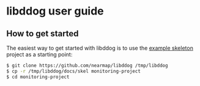 # libddog user guide


## How to get started

The easiest way to get started with libddog is to use the [example skeleton](skel) project as a starting point:

```bash
$ git clone https://github.com/nearmap/libddog /tmp/libddog
$ cp -r /tmp/libddog/docs/skel monitoring-project
$ cd monitoring-project
```

